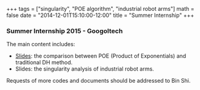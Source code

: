 ﻿+++
tags = ["singularity", "POE algorithm", "industrial robot arms"]
math = false
date = "2014-12-01T15:10:00-12:00"
title = "Summer Internship"
+++

### Summer Internship 2015 - Googoltech
The main content includes:

* [Slides](/papers/kinematics_sb.pdf): the comparison between POE (Product of Exponentials) and traditional DH method. 
* Slides: the singularity analysis of industrial robot arms.

Requests of more codes and documents should be addressed to Bin Shi.

